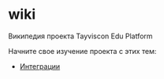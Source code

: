 # wiki
Википедия проекта Tayviscon Edu Platform

Начните свое изучение проекта с этих тем:
* [Интеграции](./Integrations)
